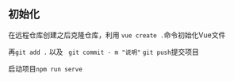 ## 初始化
在远程仓库创建之后克隆仓库，利用 ` vue create . `命令初始化Vue文件 

再`git add .` 以及 ` git commit - m "说明"` ` git push `提交项目

启动项目` npm run serve `